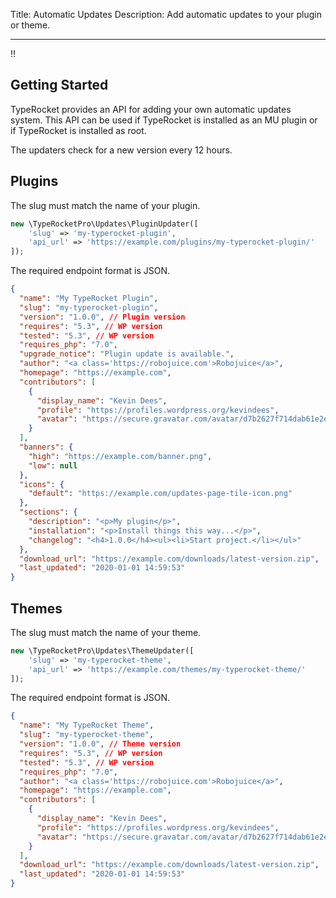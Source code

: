 Title: Automatic Updates
Description: Add automatic updates to your plugin or theme.

---

!!

## Getting Started

TypeRocket provides an API for adding your own automatic updates system. This API can be used if TypeRocket is installed as an MU plugin or if TypeRocket is installed as root.

The updaters check for a new version every 12 hours.

## Plugins

The slug must match the name of your plugin.

```php
new \TypeRocketPro\Updates\PluginUpdater([
    'slug' => 'my-typerocket-plugin',
    'api_url' => 'https://example.com/plugins/my-typerocket-plugin/'
]);
```

The required endpoint format is JSON.

```json
{
  "name": "My TypeRocket Plugin",
  "slug": "my-typerocket-plugin",
  "version": "1.0.0", // Plugin version
  "requires": "5.3", // WP version
  "tested": "5.3", // WP version
  "requires_php": "7.0",
  "upgrade_notice": "Plugin update is available.",
  "author": "<a class='https://robojuice.com'>Robojuice</a>",
  "homepage": "https://example.com",
  "contributors": [
    {
      "display_name": "Kevin Dees",
      "profile": "https://profiles.wordpress.org/kevindees",
      "avatar": "https://secure.gravatar.com/avatar/d7b2627f714dab61e2eea164c3500d35?s=96&d=mm&r=g"
    }
  ],
  "banners": {
    "high": "https://example.com/banner.png",
    "low": null
  },
  "icons": {
    "default": "https://example.com/updates-page-tile-icon.png"
  },
  "sections": {
    "description": "<p>My plugin</p>",
    "installation": "<p>Install things this way...</p>",
    "changelog": "<h4>1.0.0</h4><ul><li>Start project.</li></ul>"
  },
  "download_url": "https://example.com/downloads/latest-version.zip",
  "last_updated": "2020-01-01 14:59:53"
}
```

## Themes

The slug must match the name of your theme.

```php
new \TypeRocketPro\Updates\ThemeUpdater([
    'slug' => 'my-typerocket-theme',
    'api_url' => 'https://example.com/themes/my-typerocket-theme/'
]);
```

The required endpoint format is JSON.

```json
{
  "name": "My TypeRocket Theme",
  "slug": "my-typerocket-theme",
  "version": "1.0.0", // Theme version
  "requires": "5.3", // WP version
  "tested": "5.3", // WP version
  "requires_php": "7.0",
  "author": "<a class='https://robojuice.com'>Robojuice</a>",
  "homepage": "https://example.com",
  "contributors": [
    {
      "display_name": "Kevin Dees",
      "profile": "https://profiles.wordpress.org/kevindees",
      "avatar": "https://secure.gravatar.com/avatar/d7b2627f714dab61e2eea164c3500d35?s=96&d=mm&r=g"
    }
  ],
  "download_url": "https://example.com/downloads/latest-version.zip",
  "last_updated": "2020-01-01 14:59:53"
}
```
